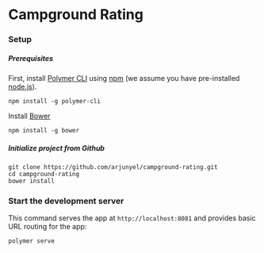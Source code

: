 # Campground Rating

### Setup

##### Prerequisites

First, install [Polymer CLI](https://github.com/Polymer/polymer-cli) using
[npm](https://www.npmjs.com) (we assume you have pre-installed [node.js](https://nodejs.org)).

    npm install -g polymer-cli

Install [Bower](https://bower.io/)

    npm install -g bower

##### Initialize project from Github

    git clone https://github.com/arjunyel/campground-rating.git
    cd campground-rating
    bower install

### Start the development server

This command serves the app at `http://localhost:8081` and provides basic URL
routing for the app:

    polymer serve

